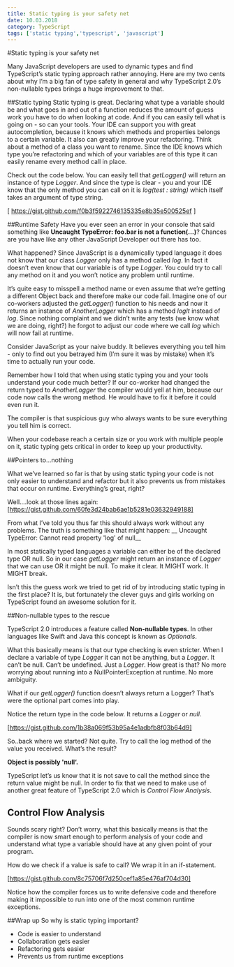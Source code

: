 ```yaml
---
title: Static typing is your safety net
date: 10.03.2018
category: TypeScript
tags: ['static typing','typescript', 'javascript']
---
```

#Static typing is your safety net

Many JavaScript developers are used to dynamic types and find TypeScript’s static typing approach rather annoying. Here are my two cents about why I’m a big fan of type safety in general and why TypeScript 2.0’s non-nullable types brings a huge improvement to that.

##Static typing
Static typing is great. Declaring what type a variable should be and what goes in and out of a function reduces the amount of guess work you have to do when looking at code. And if you can easily tell what is going on - so can your tools. Your IDE can support you with great autocompletion, because it knows which methods and properties belongs to a certain variable. It also can greatly improve your refactoring. Think about a method of a class you want to rename. Since the IDE knows which type you’re refactoring and which of your variables are of this type it can easily rename every method call in place.

Check out the code below. You can easily tell that _getLogger()_ will return an instance of type _Logger_. And since the type is clear - you and your IDE know that the only method you can call on it is _log(test : string)_ which itself takes an argument of type string.

[ https://gist.github.com/f0b3f5922746135335e8b35e500525ef ]

##Runtime Safety
Have you ever seen an error in your console that said something like __Uncaught TypeError: foo.bar is not a function(…)__?
Chances are you have like any other JavaScript Developer out there has too.

What happened? Since JavaScript is a dynamically typed language it does not know that our class _Logger_ only has a method called _log_.
In fact it doesn’t even know that our variable is of type _Logger_. You could try to call any method on it and you won’t notice any problem until runtime.

It’s quite easy to misspell a method name or even assume that we’re getting a different Object back and therefore make our code fail. Imagine one of our co-workers adjusted the _getLogger()_ function to his needs and now it returns an instance of _AnotherLogger_ which has a method _logIt_ instead of _log_.
Since nothing complaint and we didn’t write any tests (we know what we are doing, right?) he forgot to adjust our code where we call _log_ which will now fail at runtime.

Consider JavaScript as your naive buddy. It believes everything you tell him - only to find out you betrayed him (I’m sure it was by mistake) when it’s time to actually run your code.

Remember how I told that when using static typing you and your tools understand your code much better? If our co-worker had changed the return typed to _AnotherLogger_ the compiler would yell at him, because our code now calls the wrong method. He would have to fix it before it could even run it.

The compiler is that suspicious guy who always wants to be sure everything you tell him is correct.

When your codebase reach a certain size or you work with multiple people on it, static typing gets critical in order to keep up your productivity.

##Pointers to…nothing

What we’ve learned so far is that by using static typing your code is not only easier to understand and refactor but it also prevents us from mistakes that occur on runtime. Everything’s great, right?

Well….look at those lines again:
[https://gist.github.com/60fe3d24bab6ae1b5281e03632949188]

From what I’ve told you thus far this should always work without any problems. The truth is something like that might happen:
__ Uncaught TypeError: Cannot read property 'log' of null__

In most statically typed languages a variable can either be of the declared type OR null. So in our case _getLogger_ might return an instance of _Logger_ that we can use OR it might be null. To make it clear. It MIGHT work. It MIGHT break.

Isn’t this the guess work we tried to get rid of by introducing static typing in the first place? It is, but fortunately the clever guys and girls working on TypeScript found an awesome solution for it.

##Non-nullable types to the rescue

TypeScript 2.0 introduces a feature called __Non-nullable types__.
In other languages like Swift and Java this concept is known as _Optionals_.

What this basically means is that our type checking is even stricter. When I declare a variable of type _Logger_ it can not be anything, but a _Logger_. It can’t be null. Can’t be undefined. Just a _Logger_.
How great is that? No more worrying about running into a NullPointerException at runtime. No more ambiguity.

What if our _getLogger()_ function doesn’t always return a Logger?
That’s were the optional part comes into play.

Notice the return type in the code below. It returns a _Logger_ or _null_.

[https://gist.github.com/1b38a069f53b95a4e1adbfb8f03b64d9]

So..back where we started? Not quite. Try to call the log method of the value you received. What’s the result?

__Object is possibly 'null‘.__

TypeScript let’s us know that it is not save to call the method since the return value might be null. In order to fix that we need to make use of another great feature of TypeScript 2.0 which is _Control Flow Analysis_.

## Control Flow Analysis
Sounds scary right? Don’t worry, what this basically means is that the compiler is now smart enough to perform analysis of your code and understand what type a variable should have at any given point of your program.

How do we check if a value is safe to call? We wrap it in an if-statement.

[https://gist.github.com/8c75706f7d250cef1a85e476af704d30]

Notice how the compiler forces us to write defensive code and therefore making it impossible to run into one of the most common runtime exceptions.

##Wrap up
So why is static typing important?

- Code is easier to understand
- Collaboration gets easier
- Refactoring gets easier
- Prevents us from runtime exceptions

